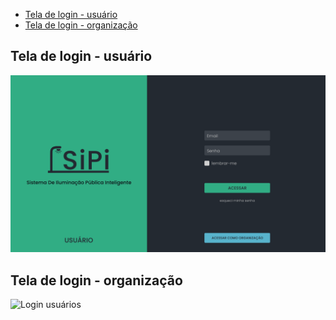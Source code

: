 - [Tela de login - usuário](#tela-de-login---usuário)
- [Tela de login - organização](#tela-de-login---organização)

## Tela de login - usuário

![Login usuários](/mockups/Login%20-%20desktop.png)

## Tela de login - organização

![Login usuários](/mockups/Login%20-%20desktop%20–%201.png)
